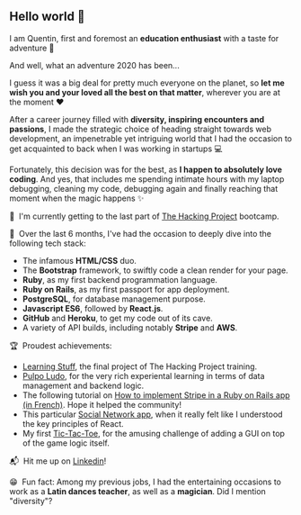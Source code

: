 ## Hello world 👋

I am Quentin, first and foremost an **education enthusiast** with a taste for adventure 🚀

And well, what an adventure 2020 has been...

I guess it was a big deal for pretty much everyone on the planet, so **let me wish you and your loved all the best on that matter**, wherever you are at the moment ❤️

After a career journey filled with **diversity, inspiring encounters and passions**, I made the strategic choice of heading straight towards web development, an impenetrable yet intriguing world that I had the occasion to get acquainted to back when I was working in startups 💻

Fortunately, this decision was for the best, as **I happen to absolutely love coding**. And yes, that includes me spending intimate hours with my laptop debugging, cleaning my code, debugging again and finally reaching that moment when the magic happens ✨

🎒  I'm currently getting to the last part of [The Hacking Project](https://www.thehackingproject.org/) bootcamp.

🤖  Over the last 6 months, I've had the occasion to deeply dive into the following tech stack:

- The infamous **HTML/CSS** duo.
- The **Bootstrap** framework, to swiftly code a clean render for your page.
- **Ruby**, as my first backend programmation language.
- **Ruby on Rails**, as my first passport for app deployment.
- **PostgreSQL**, for database management purpose.
- **Javascript ES6**, followed by **React.js**.
- **GitHub** and **Heroku**, to get my code out of its cave.
- A variety of API builds, including notably **Stripe** and **AWS**.

🏆  Proudest achievements:

- [Learning Stuff](https://learning-stuff-thp.herokuapp.com/), the final project of The Hacking Project training.
- [Pulpo Ludo](https://github.com/kentsbrockman/Pulpo-Ludo), for the very rich experiental learning in terms of data management and backend logic.
- The following tutorial on [How to implement Stripe in a Ruby on Rails app (in French)](https://www.youtube.com/watch?v=dzCEMMfx8cQ). Hope it helped the community!
- This particular [Social Network app](https://my-social-network-qplaud.vercel.app/), when it really felt like I understood the key principles of React.
- My first [Tic-Tac-Toe](https://github.com/kentsbrockman/TicTacToe-in-Ruby), for the amusing challenge of adding a GUI on top of the game logic itself.

📬  Hit me up on [Linkedin](https://www.linkedin.com/in/quentin-plaud/)!

😁  Fun fact: Among my previous jobs, I had the entertaining occasions to work as a **Latin dances teacher**, as well as a **magician**. Did I mention "diversity"?
